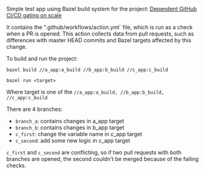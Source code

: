 Simple test app using Bazel build system for the project:
[Dependent GitHub CI/CD gating on scale](https://github.com/polupanovaanna/go_git_actions)

It contains the ".github/workflows/action.yml` file, which is run as a check when a PR is opened.
This action collects data from pull requests, such as differences with master HEAD commits and Bazel 
targets affected by this change.

To build and run the project:

```bazel build //a_app:a_build //b_app:b_build //c_app:c_build```

```bazel run <target>```

Where target is one of the `//a_app:a_build, //b_app:b_build, //c_app:c_build`

There are 4 branches:

- `branch_a`: contains changes in a_app target 
- `branch_b`: contains changes in b_app target 
- `c_first`: change the variable name in c_app target
- `c_second`: add some new logic in c_app target

`c_first` and `c_second` are conflicting, so if two pull requests with both branches are opened,
the second couldn't be merged because of the failing checks.